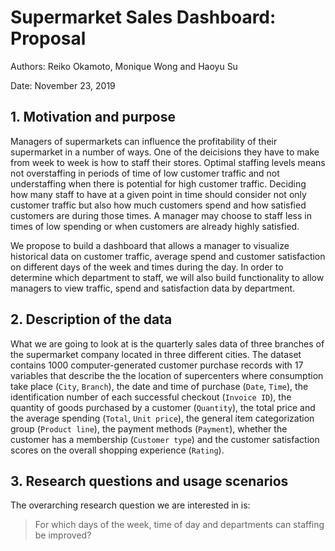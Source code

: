 # Supermarket Sales Dashboard: Proposal

Authors: Reiko Okamoto, Monique Wong and Haoyu Su

Date: November 23, 2019

## 1. Motivation and purpose
Managers of supermarkets can influence the profitability of their supermarket in a number of ways. One of the deicisions they have to make from week to week is how to staff their stores. Optimal staffing levels means not overstaffing in periods of time of low customer traffic and not understaffing when there is potential for high customer traffic. Deciding how many staff to have at a given point in time should consider not only customer traffic but also how much customers spend and how satisfied customers are during those times. A manager may choose to staff less in times of low spending or when customers are already highly satisfied. 

We propose to build a dashboard that allows a manager to visualize historical data on customer traffic, average spend and customer satisfaction on different days of the week and times during the day. In order to determine which department to staff, we will also build functionality to allow managers to view traffic, spend and satisfaction data by department. 

## 2. Description of the data
What we are going to look at is the quarterly sales data of three branches of the supermarket company located in three different cities. The dataset contains 1000 computer-generated customer purchase records with 17 variables that describe the the location of supercenters where consumption take place (`City`, `Branch`), the date and time of purchase (`Date`, `Time`), the identification number of each successful checkout (`Invoice ID`), the quantity of goods purchased by a customer (`Quantity`), the total price and the average spending (`Total`, `Unit price`), the general item categorization group (`Product line`), the payment methods (`Payment`), whether the customer has a membership (`Customer type`) and the customer satisfaction scores on the overall shopping experience (`Rating`).

## 3. Research questions and usage scenarios
The overarching research question we are interested in is:
> For which days of the week, time of day and departments can staffing be improved?




